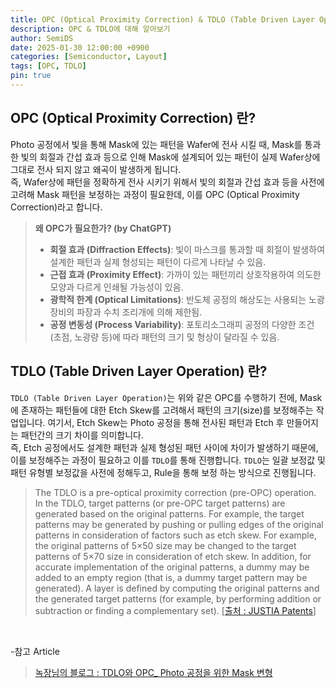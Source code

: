 ```yaml
---
title: OPC (Optical Proximity Correction) & TDLO (Table Driven Layer Operation) 란?
description: OPC & TDLO에 대해 알아보기
author: SemiDS
date: 2025-01-30 12:00:00 +0900
categories: [Semiconductor, Layout]
tags: [OPC, TDLO]
pin: true
---
```


## OPC (Optical Proximity Correction) 란?
Photo 공정에서 빛을 통해 Mask에 있는 패턴을 Wafer에 전사 시킬 때, Mask를 통과한 빛의 회절과 간섭 효과 등으로 인해 Mask에 설계되어 있는 패턴이 실제 Wafer상에 그대로 전사 되지 않고 왜곡이 발생하게 됩니다.  
즉, Wafer상에 패턴을 정확하게 전사 시키기 위해서 빛의 회절과 간섭 효과 등을 사전에 고려해 Mask 패턴을 보정하는 과정이 필요한데, 이를 OPC (Optical Proximity Correction)라고 합니다.

>**왜 OPC가 필요한가? (by ChatGPT)**  
>- **회절 효과 (Diffraction Effects)**: 빛이 마스크를 통과할 때 회절이 발생하여 설계한 패턴과 실제 형성되는 패턴이 다르게 나타날 수 있음.  
>- **근접 효과 (Proximity Effect)**: 가까이 있는 패턴끼리 상호작용하여 의도한 모양과 다르게 인쇄될 가능성이 있음.  
>- **광학적 한계 (Optical Limitations)**: 반도체 공정의 해상도는 사용되는 노광장비의 파장과 수치 조리개에 의해 제한됨.  
>- **공정 변동성 (Process Variability)**: 포토리소그래피 공정의 다양한 조건(초점, 노광량 등)에 따라 패턴의 크기 및 형상이 달라질 수 있음.

## TDLO (Table Driven Layer Operation) 란?
`TDLO (Table Driven Layer Operation)`는 위와 같은 OPC를 수행하기 전에, Mask에 존재하는 패턴들에 대한 Etch Skew를 고려해서 패턴의 크기(size)를 보정해주는 작업입니다. 여기서, Etch Skew는 Photo 공정을 통해 전사된 패턴과 Etch 후 만들어지는 패턴간의 크기 차이를 의미합니다.  
즉, Etch 공정에서도 설계한 패턴과 실제 형성된 패턴 사이에 차이가 발생하기 때문에, 이를 보정해주는 과정이 필요하고 이를 `TDLO`를 통해 진행합니다. `TDLO`는 일괄 보정값 및 패턴 유형별 보정값을 사전에 정해두고, Rule을 통해 보정 하는 방식으로 진행됩니다.

>The TDLO is a pre-optical proximity correction (pre-OPC) operation. In the TDLO, target patterns (or pre-OPC target patterns) are generated based on the original patterns. For example, the target patterns may be generated by pushing or pulling edges of the original patterns in consideration of factors such as etch skew. For example, the original patterns of 5×50 size may be changed to the target patterns of 5×70 size in consideration of etch skew. In addition, for accurate implementation of the original patterns, a dummy may be added to an empty region (that is, a dummy target pattern may be generated). A layer is defined by computing the original patterns and the generated target patterns (for example, by performing addition or subtraction or finding a complementary set). [[출처 : JUSTIA Patents](https://patents.justia.com/patent/20210066283)]

<br>

-참고 Article
>[녹장님의 블로그 : TDLO와 OPC_ Photo 공정을 위한 Mask 변형](https://allegretto.tistory.com/entry/TDLO%EC%99%80-OPC-Photo-%EA%B3%B5%EC%A0%95%EC%9D%84-%EC%9C%84%ED%95%9C-Mask-%EB%B3%80%ED%98%95)